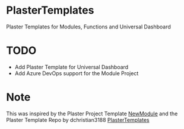 # PlasterTemplates
Plaster Templates for Modules, Functions and Universal Dashboard

# TODO
- Add Plaster Template for Universal Dashboard
- Add Azure DevOps support for the Module Project

# Note
This was inspired by the Plaster Project Template [NewModule](https://github.com/PowerShell/Plaster/tree/master/examples/NewModule)
and the Plaster Template Repo by dchristian3188 [PlasterTemplates](https://github.com/dchristian3188/PlasterTemplates)
